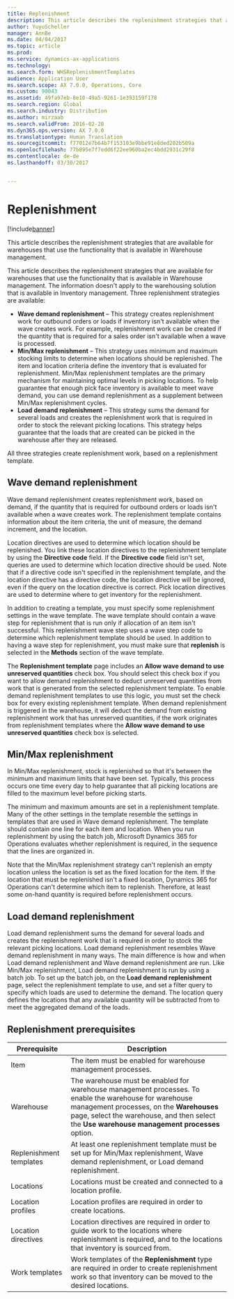 ```yaml
---
title: Replenishment
description: This article describes the replenishment strategies that are available for warehouses that use the functionality that is available in Warehouse management.
author: YuyuScheller
manager: AnnBe
ms.date: 04/04/2017
ms.topic: article
ms.prod: 
ms.service: dynamics-ax-applications
ms.technology: 
ms.search.form: WHSReplenishmentTemplates
audience: Application User
ms.search.scope: AX 7.0.0, Operations, Core
ms.custom: 90043
ms.assetid: 49fa97eb-8e10-49a5-9261-1e393159f178
ms.search.region: Global
ms.search.industry: Distribution
ms.author: mirzaab
ms.search.validFrom: 2016-02-28
ms.dyn365.ops.version: AX 7.0.0
ms.translationtype: Human Translation
ms.sourcegitcommit: f77012e7b64b7f153103e9bbe91e8ded202b509a
ms.openlocfilehash: 77b895e7f7edd6f22ee960ba2ec4bdd2931c29f8
ms.contentlocale: de-de
ms.lasthandoff: 03/30/2017


---
```


# <a name="replenishment"></a>Replenishment

[!include[banner](../includes/banner.md)]


This article describes the replenishment strategies that are available for warehouses that use the functionality that is available in Warehouse management.

This article describes the replenishment strategies that are available for warehouses that use the functionality that is available in Warehouse management. The information doesn't apply to the warehousing solution that is available in Inventory management. Three replenishment strategies are available:

-   **Wave demand replenishment** – This strategy creates replenishment work for outbound orders or loads if inventory isn't available when the wave creates work. For example, replenishment work can be created if the quantity that is required for a sales order isn't available when a wave is processed.
-   **Min/Max replenishment** – This strategy uses minimum and maximum stocking limits to determine when locations should be replenished. The item and location criteria define the inventory that is evaluated for replenishment. Min/Max replenishment templates are the primary mechanism for maintaining optimal levels in picking locations. To help guarantee that enough pick face inventory is available to meet wave demand, you can use demand replenishment as a supplement between Min/Max replenishment cycles.
-   **Load demand replenishment** – This strategy sums the demand for several loads and creates the replenishment work that is required in order to stock the relevant picking locations. This strategy helps guarantee that the loads that are created can be picked in the warehouse after they are released.

All three strategies create replenishment work, based on a replenishment template.

## <a name="wave-demand-replenishment"></a>Wave demand replenishment
Wave demand replenishment creates replenishment work, based on demand, if the quantity that is required for outbound orders or loads isn't available when a wave creates work. The replenishment template contains information about the item criteria, the unit of measure, the demand increment, and the location. 

Location directives are used to determine which location should be replenished. You link these location directives to the replenishment template by using the **Directive code** field. If the **Directive code** field isn't set, queries are used to determine which location directive should be used. Note that if a directive code isn't specified in the replenishment template, and the location directive has a directive code, the location directive will be ignored, even if the query on the location directive is correct. Pick location directives are used to determine where to get inventory for the replenishment. 

In addition to creating a template, you must specify some replenishment settings in the wave template. The wave template should contain a wave step for replenishment that is run only if allocation of an item isn't successful. This replenishment wave step uses a wave step code to determine which replenishment template should be used. In addition to having a wave step for replenishment, you must make sure that **replenish** is selected in the **Methods** section of the wave template. 

The **Replenishment template** page includes an **Allow wave demand to use unreserved quantities** check box. You should select this check box if you want to allow demand replenishment to deduct unreserved quantities from work that is generated from the selected replenishment template. To enable demand replenishment templates to use this logic, you must set the check box for every existing replenishment template. When demand replenishment is triggered in the warehouse, it will deduct the demand from existing replenishment work that has unreserved quantities, if the work originates from replenishment templates where the **Allow wave demand to use unreserved quantities** check box is selected.

## <a name="minmax-replenishment"></a>Min/Max replenishment
In Min/Max replenishment, stock is replenished so that it's between the minimum and maximum limits that have been set. Typically, this process occurs one time every day to help guarantee that all picking locations are filled to the maximum level before picking starts. 

The minimum and maximum amounts are set in a replenishment template. Many of the other settings in the template resemble the settings in templates that are used in Wave demand replenishment. The template should contain one line for each item and location. When you run replenishment by using the batch job, Microsoft Dynamics 365 for Operations evaluates whether replenishment is required, in the sequence that the lines are organized in. 

Note that the Min/Max replenishment strategy can't replenish an empty location unless the location is set as the fixed location for the item. If the location that must be replenished isn't a fixed location, Dynamics 365 for Operations can't determine which item to replenish. Therefore, at least some on-hand quantity is required before replenishment occurs.

## <a name="load-demand-replenishment"></a>Load demand replenishment
Load demand replenishment sums the demand for several loads and creates the replenishment work that is required in order to stock the relevant picking locations. Load demand replenishment resembles Wave demand replenishment in many ways. The main difference is how and when Load demand replenishment and Wave demand replenishment are run. Like Min/Max replenishment, Load demand replenishment is run by using a batch job. To set up the batch job, on the **Load demand replenishment** page, select the replenishment template to use, and set a filter query to specify which loads are used to determine the demand. The location query defines the locations that any available quantity will be subtracted from to meet the aggregated demand of the loads.

## <a name="replenishment-prerequisites"></a>Replenishment prerequisites
| Prerequisite            | Description                                                                                                                                                                                                                                        |
|-------------------------|----------------------------------------------------------------------------------------------------------------------------------------------------------------------------------------------------------------------------------------------------|
| Item                    | The item must be enabled for warehouse management processes.                                                                                                                                                                                       |
| Warehouse               | The warehouse must be enabled for warehouse management processes. To enable the warehouse for warehouse management processes, on the **Warehouses** page, select the warehouse, and then select the **Use warehouse management processes** option. |
| Replenishment templates | At least one replenishment template must be set up for Min/Max replenishment, Wave demand replenishment, or Load demand replenishment.                                                                                                             |
| Locations               | Locations must be created and connected to a location profile.                                                                                                                                                                                     |
| Location profiles       | Location profiles are required in order to create locations.                                                                                                                                                                                       |
| Location directives     | Location directives are required in order to guide work to the locations where replenishment is required, and to the locations that inventory is sourced from.                                                                                     |
| Work templates          | Work templates of the **Replenishment** type are required in order to create replenishment work so that inventory can be moved to the desired locations.                                                                                           |






